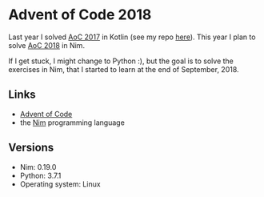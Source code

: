 Advent of Code 2018
===================

Last year I solved [AoC 2017](https://adventofcode.com/2017) in Kotlin
(see my repo [here](https://github.com/jabbalaci/aoc2017)).
This year I plan to solve [AoC 2018](https://adventofcode.com/2018/) in Nim.

If I get stuck, I might change to Python :), but the goal is to solve the exercises
in Nim, that I started to learn at the end of September, 2018.

Links
-----

* [Advent of Code](https://adventofcode.com/)
* the [Nim](https://nim-lang.org/) programming language

Versions
--------

* Nim: 0.19.0
* Python: 3.7.1
* Operating system: Linux
